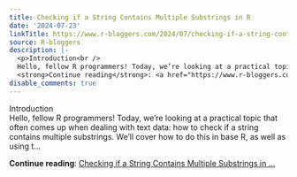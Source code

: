 ```yaml
---
title: Checking if a String Contains Multiple Substrings in R
date: '2024-07-23'
linkTitle: https://www.r-bloggers.com/2024/07/checking-if-a-string-contains-multiple-substrings-in-r/
source: R-bloggers
description: |-
  <p>Introduction<br />
  Hello, fellow R programmers! Today, we’re looking at a practical topic that often comes up when dealing with text data: how to check if a string contains multiple substrings. We’ll cover how to do this in base R, as well as using t...</p>
  <strong>Continue reading</strong>: <a href="https://www.r-bloggers.com/2024/07/checking-if-a-string-contains-multiple-substrings-in-r/">Checking if a String Contains Multiple Substrings in ...
disable_comments: true
---
```

<p>Introduction<br />
Hello, fellow R programmers! Today, we’re looking at a practical topic that often comes up when dealing with text data: how to check if a string contains multiple substrings. We’ll cover how to do this in base R, as well as using t...</p>
<strong>Continue reading</strong>: <a href="https://www.r-bloggers.com/2024/07/checking-if-a-string-contains-multiple-substrings-in-r/">Checking if a String Contains Multiple Substrings in ...